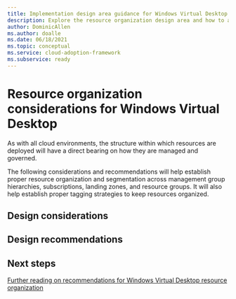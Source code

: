 ```yaml
---
title: Implementation design area guidance for Windows Virtual Desktop
description: Explore the resource organization design area and how to apply it to a WVD implementation
author: DominicAllen
ms.author: doalle
ms.date: 06/18/2021
ms.topic: conceptual
ms.service: cloud-adoption-framework
ms.subservice: ready
---
```


# Resource organization considerations for Windows Virtual Desktop

As with all cloud environments, the structure within which resources are deployed will have a direct bearing on how they are managed and governed.

The following considerations and recommendations will help establish proper resource organization and segmentation across management group hierarchies, subscriptions, landing zones, and resource groups. It will also help establish proper tagging strategies to keep resources organized.

## Design considerations

## Design recommendations

## Next steps

[Further reading on recommendations for Windows Virtual Desktop resource organization](/azure/architecture/example-scenario/wvd/windows-virtual-desktop#azure-limitations)
